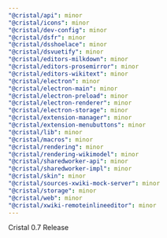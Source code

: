 ```yaml
---
"@cristal/api": minor
"@cristal/icons": minor
"@cristal/dev-config": minor
"@cristal/dsfr": minor
"@cristal/dsshoelace": minor
"@cristal/dsvuetify": minor
"@cristal/editors-milkdown": minor
"@cristal/editors-prosemirror": minor
"@cristal/editors-wikitext": minor
"@cristal/electron": minor
"@cristal/electron-main": minor
"@cristal/electron-preload": minor
"@cristal/electron-renderer": minor
"@cristal/electron-storage": minor
"@cristal/extension-manager": minor
"@cristal/extension-menubuttons": minor
"@cristal/lib": minor
"@cristal/macros": minor
"@cristal/rendering": minor
"@cristal/rendering-wikimodel": minor
"@cristal/sharedworker-api": minor
"@cristal/sharedworker-impl": minor
"@cristal/skin": minor
"@cristal/sources-xwiki-mock-server": minor
"@cristal/storage": minor
"@cristal/web": minor
"@cristal/xwiki-remoteinlineeditor": minor
---
```


Cristal 0.7 Release
